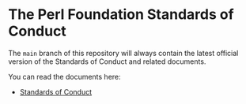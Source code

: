 # The Perl Foundation Standards of Conduct

The `main` branch of this repository will always contain the latest official
version of the Standards of Conduct and related documents.

You can read the documents here:

* [Standards of Conduct](Standards_of_Conduct.md)
